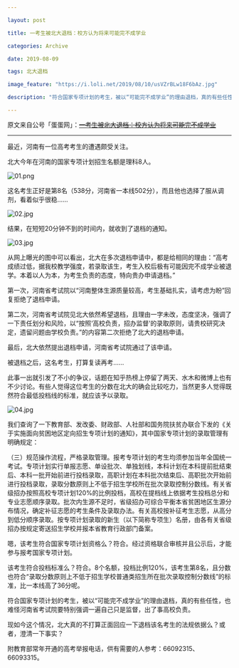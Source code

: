 ```yaml
---

layout: post

title: 一考生被北大退档：校方认为将来可能完不成学业

categories: Archive

date: 2019-08-09

tags: 北大退档

image_feature: "https://i.loli.net/2019/08/10/usVZrBLw18F6bAz.jpg"

description: "符合国家专项计划的考生，被以“可能完不成学业”的理由退档，真的有些任性，也难怪河南省考试院要特别强调一遍自己只是监督，出了事高校负责。"

---
```


原文来自公号「蛋蛋网」：~~[一考生被北大退档：校方认为将来可能完不成学业](http://206.189.252.32:8081/wxid_1360423604421_2019-08-08_2651996574_xe6ftnEbYX.y.tar.gz.html)~~

---

最近，河南有一位高考考生的遭遇颇受关注。

北大今年在河南的国家专项计划招生名额是理科8人。

![01.png](https://i.loli.net/2019/08/10/jyvNU2gRQBPH3Zb.png)

这名考生正好是第8名（538分，河南省一本线502分），而且他也选择了服从调剂，看着似乎很稳……

![02.jpg](https://i.loli.net/2019/08/10/5roIzdvbK3RWmLY.jpg)

结果，在短短20分钟不到的时间内，就收到了退档的通知。

![03.jpg](https://i.loli.net/2019/08/10/VuQcvIj72l83pY6.jpg)

从网上曝光的图中可以看出，北大在多次退档申请中，都是给相同的理由：“高考成绩过低，据我校教学强度，若录取该生，考生入校后极有可能因完不成学业被退学。本着以人为本，为考生负责的态度，特向贵办申请退档。”

第一次，河南省考试院以“河南整体生源质量较高，考生基础扎实，请考虑为盼”回复拒绝了退档申请。

第二次，河南省考试院见北大依然希望退档，且理由一字未改，态度坚决，强调了一下责任划分和风险，以“按照‘高校负责，招办监督’的录取原则，请贵校研究决定，遗留问题由学校负责。”的内容第二次拒绝了北大的退档申请。

最后，北大依然提出退档申请，河南省考试院通过了该申请。

被退档之后，这名考生，打算复读再考……

此事一出就引发了不小的争议，话题在知乎热榜上停留了两天、水木和微博上也有不少讨论。有些人觉得这位考生的分数在北大的确会比较吃力，当然更多人觉得既然符合最低投档线的标准，就应该予以录取。

![04.jpg](https://i.loli.net/2019/08/10/usVZrBLw18F6bAz.jpg)

我们查询了一下教育部、发改委、财政部、人社部和国务院扶贫办联合下发的《关于实施面向贫困地区定向招生专项计划的通知》，其中国家专项计划的录取管理有明确规定：

（三）规范操作流程，严格录取管理。报考专项计划的考生均须参加当年全国统一考试。专项计划实行单报志愿、单设批次、单独划线，本科计划在本科提前批结束后、本科一批开始前进行投档录取，高职计划在本科批次结束后、高职批次开始前进行投档录取，录取分数原则上不低于招生学校所在批次录取控制分数线。有关省级招办按照高校专项计划120%的比例投档，高校在提档线上依据考生投档总分和专业志愿顺序录取。批次内生源不足时，省级招办可综合平衡本省贫困地区生源分布情况，确定补征志愿的考生条件及录取办法。有关高校按补征考生志愿，从高分到低分顺序录取。按专项计划录取的新生（以下简称专项生）名册，由各有关省级招办按规定寄送招生学校并报本省教育行政部门备案。

嗯，该考生符合国家专项计划资格么？符合。经过资格联合审核并且公示后，才能参与报考国家专项计划。

该考生符合投档标准么？符合。8个名额，投档比例120%，该考生第8名，且分数也符合“录取分数原则上不低于招生学校普通类招生所在批次录取控制分数线”的标准，比一本线高了36分呢。

符合国家专项计划的考生，被以“可能完不成学业”的理由退档，真的有些任性，也难怪河南省考试院要特别强调一遍自己只是监督，出了事高校负责。

现如今这个情况，北大真的不打算正面回应一下退档该名考生的法规依据么？或者，澄清一下事实？

附教育部常年开通的高考举报电话，供有需要的人参考：66092315、66093315。
